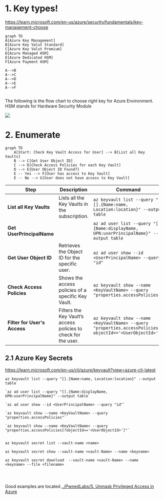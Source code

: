 # 1.  Key types!
https://learn.microsoft.com/en-us/azure/security/fundamentals/key-management-choose

```mermaid
graph TD
A[Azure Key Management]
B[Azure Key Valut Standard]
C[Azure Key Valut Premium]
D[Azure Managed HSM]
E[Azure Dedicated HSM]
F[Azure Payment HSM]

A-->B
A-->C
A-->D
A-->E
A-->F


```

The following is the flow chart to choose right key for Azure Environment. 
HSM stands for Hardware Security Module


![](https://i.imgur.com/hSP2I2f.png)




# 2. Enumerate
```mermaid
graph TD
    A[Start: Check Key Vault Access for User] --> B[List all Key Vaults]
    B --> C[Get User Object ID]
    C --> D[Check Access Policies for each Key Vault]
    D --> E{User Object ID Found?}
    E -- Yes --> F[User has access to Key Vault]
    E -- No --> G[User does not have access to Key Vault]

```

| **Step**                     | **Description**                                                | **Command**                                                                                               |
| ---------------------------- | -------------------------------------------------------------- | --------------------------------------------------------------------------------------------------------- |
| **List all Key Vaults**      | Lists all the Key Vaults in the subscription.                  | `az keyvault list --query "[].{Name:name, Location:location}" --output table`                             |
| **Get UserPrincipalName**    |                                                                | `az ad user list --query "[].{Name:displayName, UPN:userPrincipalName}" --output table`                   |
| **Get User Object ID**       | Retrieves the Object ID for the specific user.                 | `az ad user show --id <UserPrincipalName> --query "id"`                                                   |
| **Check Access Policies**    | Shows the access policies of a specific Key Vault.             | `az keyvault show --name <KeyVaultName> --query "properties.accessPolicies"`                              |
| **Filter for User's Access** | Filters the Key Vault’s access policies to check for the user. | `az keyvault show --name <KeyVaultName> --query "properties.accessPolicies[?objectId=='<UserObjectId>']"` |


## 2.1 Azure Key Secrets
https://learn.microsoft.com/en-us/cli/azure/keyvault?view=azure-cli-latest
```
az keyvault list --query "[].{Name:name, Location:location}" --output table

`az ad user list --query "[].{Name:displayName, UPN:userPrincipalName}" --output table`

`az ad user show --id <UserPrincipalName> --query "id"`

`az keyvault show --name <KeyVaultName> --query "properties.accessPolicies"`

`az keyvault show --name <KeyVaultName> --query "properties.accessPolicies[?objectId=='<UserObjectId>']"`


az keyvault secret list --vault-name <name>

az keyvault secret show --vault-name <vault-Name> --name <keyname>

az keyvault secret download  --vault-name <vault-Name> --name <keyname> --file <filename>




```


Good examples are located [../PwnedLabs/5. Unmask Privileged Access in Azure](<../../../0.2. Attack Cloud/0.2.3. Azure/PwnedLabs/5. Unmask Privileged Access in Azure.md>)
